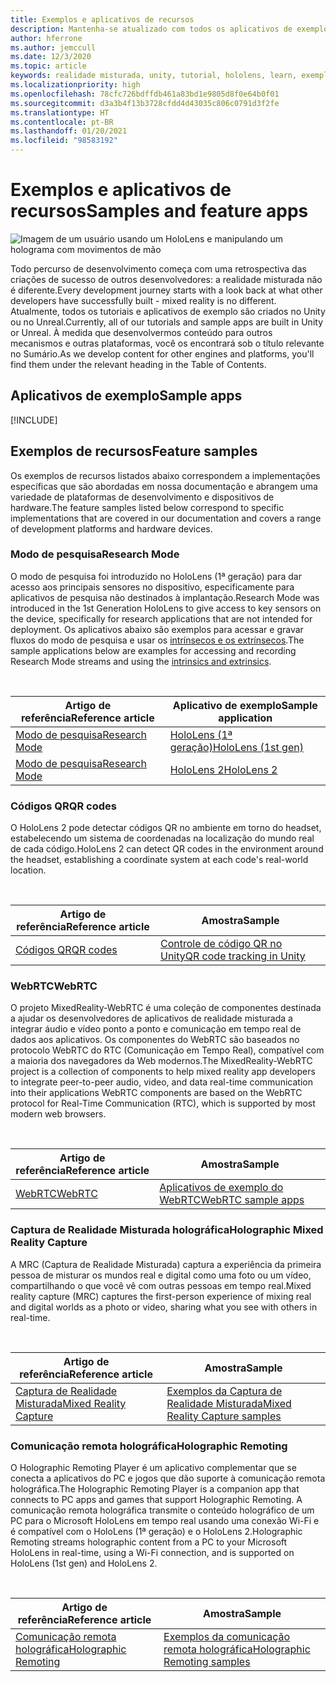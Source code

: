 ```yaml
---
title: Exemplos e aplicativos de recursos
description: Mantenha-se atualizado com todos os aplicativos de exemplos e de recursos de realidade misturada da Microsoft para HoloLens.
author: hferrone
ms.author: jemccull
ms.date: 12/3/2020
ms.topic: article
keywords: realidade misturada, unity, tutorial, hololens, learn, exemplos, MRTK, modo de pesquisa, HoloLens 2, códigos qr, WebRTC, captura de realidade misturada, comunicação remota holográfica, Ferramentas de Experiência de Usuário
ms.localizationpriority: high
ms.openlocfilehash: 78cfc726bdffdb461a83bd1e9805d8f0e64b0f01
ms.sourcegitcommit: d3a3b4f13b3728cfdd4d43035c806c0791d3f2fe
ms.translationtype: HT
ms.contentlocale: pt-BR
ms.lasthandoff: 01/20/2021
ms.locfileid: "98583192"
---
```

# <a name="samples-and-feature-apps"></a><span data-ttu-id="282a1-104">Exemplos e aplicativos de recursos</span><span class="sxs-lookup"><span data-stu-id="282a1-104">Samples and feature apps</span></span>

![Imagem de um usuário usando um HoloLens e manipulando um holograma com movimentos de mão](unreal/images/unreal-developer.jpg)

<span data-ttu-id="282a1-106">Todo percurso de desenvolvimento começa com uma retrospectiva das criações de sucesso de outros desenvolvedores: a realidade misturada não é diferente.</span><span class="sxs-lookup"><span data-stu-id="282a1-106">Every development journey starts with a look back at what other developers have successfully built - mixed reality is no different.</span></span> <span data-ttu-id="282a1-107">Atualmente, todos os tutoriais e aplicativos de exemplo são criados no Unity ou no Unreal.</span><span class="sxs-lookup"><span data-stu-id="282a1-107">Currently, all of our tutorials and sample apps are built in Unity or Unreal.</span></span> <span data-ttu-id="282a1-108">À medida que desenvolvermos conteúdo para outros mecanismos e outras plataformas, você os encontrará sob o título relevante no Sumário.</span><span class="sxs-lookup"><span data-stu-id="282a1-108">As we develop content for other engines and platforms, you'll find them under the relevant heading in the Table of Contents.</span></span>

## <a name="sample-apps"></a><span data-ttu-id="282a1-109">Aplicativos de exemplo</span><span class="sxs-lookup"><span data-stu-id="282a1-109">Sample apps</span></span>

[!INCLUDE[](includes/tabs-samples.md)]

## <a name="feature-samples"></a><span data-ttu-id="282a1-110">Exemplos de recursos</span><span class="sxs-lookup"><span data-stu-id="282a1-110">Feature samples</span></span>

<span data-ttu-id="282a1-111">Os exemplos de recursos listados abaixo correspondem a implementações específicas que são abordadas em nossa documentação e abrangem uma variedade de plataformas de desenvolvimento e dispositivos de hardware.</span><span class="sxs-lookup"><span data-stu-id="282a1-111">The feature samples listed below correspond to specific implementations that are covered in our documentation and covers a range of development platforms and hardware devices.</span></span>

### <a name="research-mode"></a><span data-ttu-id="282a1-112">Modo de pesquisa</span><span class="sxs-lookup"><span data-stu-id="282a1-112">Research Mode</span></span>

<span data-ttu-id="282a1-113">O modo de pesquisa foi introduzido no HoloLens (1ª geração) para dar acesso aos principais sensores no dispositivo, especificamente para aplicativos de pesquisa não destinados à implantação.</span><span class="sxs-lookup"><span data-stu-id="282a1-113">Research Mode was introduced in the 1st Generation HoloLens to give access to key sensors on the device, specifically for research applications that are not intended for deployment.</span></span> <span data-ttu-id="282a1-114">Os aplicativos abaixo são exemplos para acessar e gravar fluxos do modo de pesquisa e usar os [intrínsecos e os extrínsecos](/windows/mixed-reality/locatable-camera#locating-the-device-camera-in-the-world).</span><span class="sxs-lookup"><span data-stu-id="282a1-114">The sample applications below are examples for accessing and recording Research Mode streams and using the [intrinsics and extrinsics](/windows/mixed-reality/locatable-camera#locating-the-device-camera-in-the-world).</span></span>

<br>

| <span data-ttu-id="282a1-115">Artigo de referência</span><span class="sxs-lookup"><span data-stu-id="282a1-115">Reference article</span></span> | <span data-ttu-id="282a1-116">Aplicativo de exemplo</span><span class="sxs-lookup"><span data-stu-id="282a1-116">Sample application</span></span> |
| --- | --- |
| [<span data-ttu-id="282a1-117">Modo de pesquisa</span><span class="sxs-lookup"><span data-stu-id="282a1-117">Research Mode</span></span>](platform-capabilities-and-apis/research-mode.md) | [<span data-ttu-id="282a1-118">HoloLens (1ª geração)</span><span class="sxs-lookup"><span data-stu-id="282a1-118">HoloLens (1st gen)</span></span>](https://github.com/microsoft/HoloLensForCV/tree/master/Samples) |
| [<span data-ttu-id="282a1-119">Modo de pesquisa</span><span class="sxs-lookup"><span data-stu-id="282a1-119">Research Mode</span></span>](platform-capabilities-and-apis/research-mode.md) | [<span data-ttu-id="282a1-120">HoloLens 2</span><span class="sxs-lookup"><span data-stu-id="282a1-120">HoloLens 2</span></span>](https://github.com/microsoft/HoloLens2ForCV/tree/main/Samples) |

### <a name="qr-codes"></a><span data-ttu-id="282a1-121">Códigos QR</span><span class="sxs-lookup"><span data-stu-id="282a1-121">QR codes</span></span>

<span data-ttu-id="282a1-122">O HoloLens 2 pode detectar códigos QR no ambiente em torno do headset, estabelecendo um sistema de coordenadas na localização do mundo real de cada código.</span><span class="sxs-lookup"><span data-stu-id="282a1-122">HoloLens 2 can detect QR codes in the environment around the headset, establishing a coordinate system at each code's real-world location.</span></span>

<br>

| <span data-ttu-id="282a1-123">Artigo de referência</span><span class="sxs-lookup"><span data-stu-id="282a1-123">Reference article</span></span> | <span data-ttu-id="282a1-124">Amostra</span><span class="sxs-lookup"><span data-stu-id="282a1-124">Sample</span></span> |
| --- | --- |
| [<span data-ttu-id="282a1-125">Códigos QR</span><span class="sxs-lookup"><span data-stu-id="282a1-125">QR codes</span></span>](platform-capabilities-and-apis/qr-code-tracking.md) | [<span data-ttu-id="282a1-126">Controle de código QR no Unity</span><span class="sxs-lookup"><span data-stu-id="282a1-126">QR code tracking in Unity</span></span>](https://github.com/chgatla-microsoft/QRTracking/tree/master/SampleQRCodes) |

### <a name="webrtc"></a><span data-ttu-id="282a1-127">WebRTC</span><span class="sxs-lookup"><span data-stu-id="282a1-127">WebRTC</span></span>

<span data-ttu-id="282a1-128">O projeto MixedReality-WebRTC é uma coleção de componentes destinada a ajudar os desenvolvedores de aplicativos de realidade misturada a integrar áudio e vídeo ponto a ponto e comunicação em tempo real de dados aos aplicativos. Os componentes do WebRTC são baseados no protocolo WebRTC do RTC (Comunicação em Tempo Real), compatível com a maioria dos navegadores da Web modernos.</span><span class="sxs-lookup"><span data-stu-id="282a1-128">The MixedReality-WebRTC project is a collection of components to help mixed reality app developers to integrate peer-to-peer audio, video, and data real-time communication into their applications WebRTC components are based on the WebRTC protocol for Real-Time Communication (RTC), which is supported by most modern web browsers.</span></span>

<br>

| <span data-ttu-id="282a1-129">Artigo de referência</span><span class="sxs-lookup"><span data-stu-id="282a1-129">Reference article</span></span> | <span data-ttu-id="282a1-130">Amostra</span><span class="sxs-lookup"><span data-stu-id="282a1-130">Sample</span></span> |
| --- | --- |
| [<span data-ttu-id="282a1-131">WebRTC</span><span class="sxs-lookup"><span data-stu-id="282a1-131">WebRTC</span></span>](https://microsoft.github.io/MixedReality-WebRTC) | [<span data-ttu-id="282a1-132">Aplicativos de exemplo do WebRTC</span><span class="sxs-lookup"><span data-stu-id="282a1-132">WebRTC sample apps</span></span>](https://github.com/microsoft/MixedReality-WebRTC/tree/master/examples) |

### <a name="holographic-mixed-reality-capture"></a><span data-ttu-id="282a1-133">Captura de Realidade Misturada holográfica</span><span class="sxs-lookup"><span data-stu-id="282a1-133">Holographic Mixed Reality Capture</span></span>

<span data-ttu-id="282a1-134">A MRC (Captura de Realidade Misturada) captura a experiência da primeira pessoa de misturar os mundos real e digital como uma foto ou um vídeo, compartilhando o que você vê com outras pessoas em tempo real.</span><span class="sxs-lookup"><span data-stu-id="282a1-134">Mixed reality capture (MRC) captures the first-person experience of mixing real and digital worlds as a photo or video, sharing what you see with others in real-time.</span></span>

<br>

| <span data-ttu-id="282a1-135">Artigo de referência</span><span class="sxs-lookup"><span data-stu-id="282a1-135">Reference article</span></span> | <span data-ttu-id="282a1-136">Amostra</span><span class="sxs-lookup"><span data-stu-id="282a1-136">Sample</span></span> |
| --- | --- |
| [<span data-ttu-id="282a1-137">Captura de Realidade Misturada</span><span class="sxs-lookup"><span data-stu-id="282a1-137">Mixed Reality Capture</span></span>](platform-capabilities-and-apis/mixed-reality-capture-for-developers.md) | [<span data-ttu-id="282a1-138">Exemplos da Captura de Realidade Misturada</span><span class="sxs-lookup"><span data-stu-id="282a1-138">Mixed Reality Capture samples</span></span>](/samples/microsoft/windows-universal-samples/holographicmixedrealitycapture/) |

### <a name="holographic-remoting"></a><span data-ttu-id="282a1-139">Comunicação remota holográfica</span><span class="sxs-lookup"><span data-stu-id="282a1-139">Holographic Remoting</span></span>

<span data-ttu-id="282a1-140">O Holographic Remoting Player é um aplicativo complementar que se conecta a aplicativos do PC e jogos que dão suporte à comunicação remota holográfica.</span><span class="sxs-lookup"><span data-stu-id="282a1-140">The Holographic Remoting Player is a companion app that connects to PC apps and games that support Holographic Remoting.</span></span> <span data-ttu-id="282a1-141">A comunicação remota holográfica transmite o conteúdo holográfico de um PC para o Microsoft HoloLens em tempo real usando uma conexão Wi-Fi e é compatível com o HoloLens (1ª geração) e o HoloLens 2.</span><span class="sxs-lookup"><span data-stu-id="282a1-141">Holographic Remoting streams holographic content from a PC to your Microsoft HoloLens in real-time, using a Wi-Fi connection, and is supported on HoloLens (1st gen) and HoloLens 2.</span></span>

<br>

| <span data-ttu-id="282a1-142">Artigo de referência</span><span class="sxs-lookup"><span data-stu-id="282a1-142">Reference article</span></span> | <span data-ttu-id="282a1-143">Amostra</span><span class="sxs-lookup"><span data-stu-id="282a1-143">Sample</span></span> |
| --- | --- |
| [<span data-ttu-id="282a1-144">Comunicação remota holográfica</span><span class="sxs-lookup"><span data-stu-id="282a1-144">Holographic Remoting</span></span>](platform-capabilities-and-apis/holographic-remoting-player.md) | [<span data-ttu-id="282a1-145">Exemplos da comunicação remota holográfica</span><span class="sxs-lookup"><span data-stu-id="282a1-145">Holographic Remoting samples</span></span>](https://github.com/microsoft/MixedReality-HolographicRemoting-Samples) |